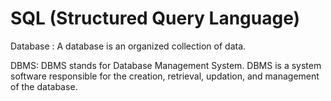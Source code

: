 # SQL (Structured Query Language)
Database : A database is an organized collection of data.

DBMS: DBMS stands for Database Management System. DBMS is a system software responsible for the creation, retrieval, updation, and management of the database.
